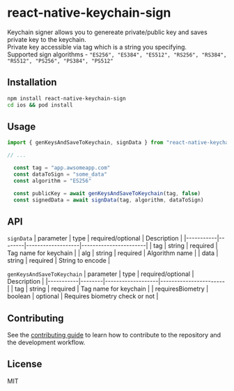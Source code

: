 # react-native-keychain-sign

Keychain signer allows you to genereate private/public key and saves private key to the keychain. <br />
Private key accessible via tag which is a string you specifying. <br />
Supported sign algorithms - `"ES256", "ES384", "ES512", "RS256", "RS384", "RS512", "PS256", "PS384", "PS512"`

## Installation

```sh
npm install react-native-keychain-sign
cd ios && pod install
```

## Usage

```js
import { genKeysAndSaveToKeychain, signData } from "react-native-keychain-sign";

// ...

  const tag = "app.awsomeapp.com"
  const dataToSign = "some_data"
  const algorithm = "ES256"

  const publicKey = await genKeysAndSaveToKeychain(tag, false)
  const signedData = await signData(tag, algorithm, dataToSign)
```

## API

`signData`
| parameter | type   | required/optional | Description           |
|-----------|--------|-------------------|-----------------------|
| tag       | string | required          | Tag name for keychain |
| alg       | string | required          | Algorithm name        |
| data      | string | required          | String to encode      |

`genKeysAndSaveToKeychain`
| parameter | type   | required/optional | Description           |
|-----------|--------|-------------------|-----------------------|
| tag       | string | required          | Tag name for keychain |
| requiresBiometry       | boolean | optional          | Requires biometry check or not        |

## Contributing

See the [contributing guide](CONTRIBUTING.md) to learn how to contribute to the repository and the development workflow.

## License

MIT
